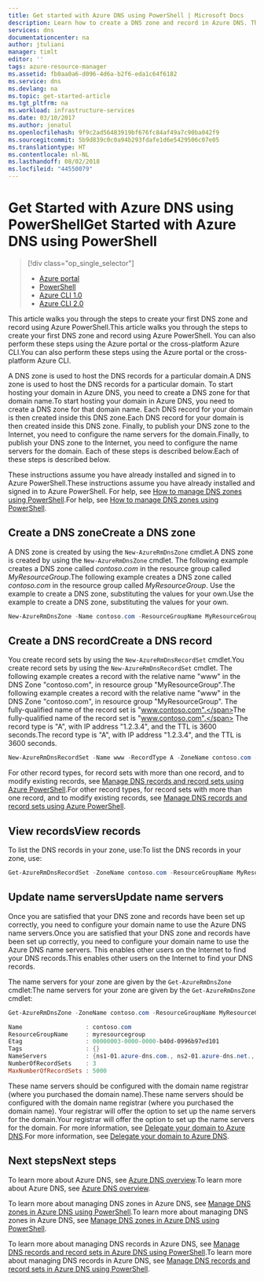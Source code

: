 ```yaml
---
title: Get started with Azure DNS using PowerShell | Microsoft Docs
description: Learn how to create a DNS zone and record in Azure DNS. This is a step-by-step guide to create and manage your first DNS zone and record using PowerShell.
services: dns
documentationcenter: na
author: jtuliani
manager: timlt
editor: ''
tags: azure-resource-manager
ms.assetid: fb0aa0a6-d096-4d6a-b2f6-eda1c64f6182
ms.service: dns
ms.devlang: na
ms.topic: get-started-article
ms.tgt_pltfrm: na
ms.workload: infrastructure-services
ms.date: 03/10/2017
ms.author: jonatul
ms.openlocfilehash: 9f9c2ad56483919bf676fc84af49a7c90ba042f9
ms.sourcegitcommit: 5b9d839c0c0a94b293fdafe1d6e5429506c07e05
ms.translationtype: HT
ms.contentlocale: nl-NL
ms.lasthandoff: 08/02/2018
ms.locfileid: "44550079"
---
```

# <a name="get-started-with-azure-dns-using-powershell"></a><span data-ttu-id="c4f1a-104">Get Started with Azure DNS using PowerShell</span><span class="sxs-lookup"><span data-stu-id="c4f1a-104">Get Started with Azure DNS using PowerShell</span></span>

> [!div class="op_single_selector"]
> * [Azure portal](dns-getstarted-portal.md)
> * [PowerShell](dns-getstarted-powershell.md)
> * [Azure CLI 1.0](dns-getstarted-cli-nodejs.md)
> * [Azure CLI 2.0](dns-getstarted-cli.md)

<span data-ttu-id="c4f1a-109">This article walks you through the steps to create your first DNS zone and record using Azure PowerShell.</span><span class="sxs-lookup"><span data-stu-id="c4f1a-109">This article walks you through the steps to create your first DNS zone and record using Azure PowerShell.</span></span> <span data-ttu-id="c4f1a-110">You can also perform these steps using the Azure portal or the cross-platform Azure CLI.</span><span class="sxs-lookup"><span data-stu-id="c4f1a-110">You can also perform these steps using the Azure portal or the cross-platform Azure CLI.</span></span>

<span data-ttu-id="c4f1a-111">A DNS zone is used to host the DNS records for a particular domain.</span><span class="sxs-lookup"><span data-stu-id="c4f1a-111">A DNS zone is used to host the DNS records for a particular domain.</span></span> <span data-ttu-id="c4f1a-112">To start hosting your domain in Azure DNS, you need to create a DNS zone for that domain name.</span><span class="sxs-lookup"><span data-stu-id="c4f1a-112">To start hosting your domain in Azure DNS, you need to create a DNS zone for that domain name.</span></span> <span data-ttu-id="c4f1a-113">Each DNS record for your domain is then created inside this DNS zone.</span><span class="sxs-lookup"><span data-stu-id="c4f1a-113">Each DNS record for your domain is then created inside this DNS zone.</span></span> <span data-ttu-id="c4f1a-114">Finally, to publish your DNS zone to the Internet, you need to configure the name servers for the domain.</span><span class="sxs-lookup"><span data-stu-id="c4f1a-114">Finally, to publish your DNS zone to the Internet, you need to configure the name servers for the domain.</span></span> <span data-ttu-id="c4f1a-115">Each of these steps is described below.</span><span class="sxs-lookup"><span data-stu-id="c4f1a-115">Each of these steps is described below.</span></span>

<span data-ttu-id="c4f1a-116">These instructions assume you have already installed and signed in to Azure PowerShell.</span><span class="sxs-lookup"><span data-stu-id="c4f1a-116">These instructions assume you have already installed and signed in to Azure PowerShell.</span></span> <span data-ttu-id="c4f1a-117">For help, see [How to manage DNS zones using PowerShell](dns-operations-dnszones.md).</span><span class="sxs-lookup"><span data-stu-id="c4f1a-117">For help, see [How to manage DNS zones using PowerShell](dns-operations-dnszones.md).</span></span>

## <a name="create-a-dns-zone"></a><span data-ttu-id="c4f1a-118">Create a DNS zone</span><span class="sxs-lookup"><span data-stu-id="c4f1a-118">Create a DNS zone</span></span>

<span data-ttu-id="c4f1a-119">A DNS zone is created by using the `New-AzureRmDnsZone` cmdlet.</span><span class="sxs-lookup"><span data-stu-id="c4f1a-119">A DNS zone is created by using the `New-AzureRmDnsZone` cmdlet.</span></span> <span data-ttu-id="c4f1a-120">The following example creates a DNS zone called *contoso.com* in the resource group called *MyResourceGroup*.</span><span class="sxs-lookup"><span data-stu-id="c4f1a-120">The following example creates a DNS zone called *contoso.com* in the resource group called *MyResourceGroup*.</span></span> <span data-ttu-id="c4f1a-121">Use the example to create a DNS zone, substituting the values for your own.</span><span class="sxs-lookup"><span data-stu-id="c4f1a-121">Use the example to create a DNS zone, substituting the values for your own.</span></span>

```powershell
New-AzureRmDnsZone -Name contoso.com -ResourceGroupName MyResourceGroup
```

## <a name="create-a-dns-record"></a><span data-ttu-id="c4f1a-122">Create a DNS record</span><span class="sxs-lookup"><span data-stu-id="c4f1a-122">Create a DNS record</span></span>

<span data-ttu-id="c4f1a-123">You create record sets by using the `New-AzureRmDnsRecordSet` cmdlet.</span><span class="sxs-lookup"><span data-stu-id="c4f1a-123">You create record sets by using the `New-AzureRmDnsRecordSet` cmdlet.</span></span> <span data-ttu-id="c4f1a-124">The following example creates a record with the relative name "www" in the DNS Zone "contoso.com", in resource group "MyResourceGroup".</span><span class="sxs-lookup"><span data-stu-id="c4f1a-124">The following example creates a record with the relative name "www" in the DNS Zone "contoso.com", in resource group "MyResourceGroup".</span></span> <span data-ttu-id="c4f1a-125">The fully-qualified name of the record set is "www.contoso.com".</span><span class="sxs-lookup"><span data-stu-id="c4f1a-125">The fully-qualified name of the record set is "www.contoso.com".</span></span> <span data-ttu-id="c4f1a-126">The record type is "A", with IP address "1.2.3.4", and the TTL is 3600 seconds.</span><span class="sxs-lookup"><span data-stu-id="c4f1a-126">The record type is "A", with IP address "1.2.3.4", and the TTL is 3600 seconds.</span></span>

```powershell
New-AzureRmDnsRecordSet -Name www -RecordType A -ZoneName contoso.com -ResourceGroupName MyResourceGroup -Ttl 3600 -DnsRecords (New-AzureRmDnsRecordConfig -IPv4Address "1.2.3.4")
```

<span data-ttu-id="c4f1a-127">For other record types, for record sets with more than one record, and to modify existing records, see [Manage DNS records and record sets using Azure PowerShell](dns-operations-recordsets.md).</span><span class="sxs-lookup"><span data-stu-id="c4f1a-127">For other record types, for record sets with more than one record, and to modify existing records, see [Manage DNS records and record sets using Azure PowerShell](dns-operations-recordsets.md).</span></span> 


## <a name="view-records"></a><span data-ttu-id="c4f1a-128">View records</span><span class="sxs-lookup"><span data-stu-id="c4f1a-128">View records</span></span>

<span data-ttu-id="c4f1a-129">To list the DNS records in your zone, use:</span><span class="sxs-lookup"><span data-stu-id="c4f1a-129">To list the DNS records in your zone, use:</span></span>

```powershell
Get-AzureRmDnsRecordSet -ZoneName contoso.com -ResourceGroupName MyResourceGroup
```


## <a name="update-name-servers"></a><span data-ttu-id="c4f1a-130">Update name servers</span><span class="sxs-lookup"><span data-stu-id="c4f1a-130">Update name servers</span></span>

<span data-ttu-id="c4f1a-131">Once you are satisfied that your DNS zone and records have been set up correctly, you need to configure your domain name to use the Azure DNS name servers.</span><span class="sxs-lookup"><span data-stu-id="c4f1a-131">Once you are satisfied that your DNS zone and records have been set up correctly, you need to configure your domain name to use the Azure DNS name servers.</span></span> <span data-ttu-id="c4f1a-132">This enables other users on the Internet to find your DNS records.</span><span class="sxs-lookup"><span data-stu-id="c4f1a-132">This enables other users on the Internet to find your DNS records.</span></span>

<span data-ttu-id="c4f1a-133">The name servers for your zone are given by the `Get-AzureRmDnsZone` cmdlet:</span><span class="sxs-lookup"><span data-stu-id="c4f1a-133">The name servers for your zone are given by the `Get-AzureRmDnsZone` cmdlet:</span></span>

```powershell
Get-AzureRmDnsZone -ZoneName contoso.com -ResourceGroupName MyResourceGroup

Name                  : contoso.com
ResourceGroupName     : myresourcegroup
Etag                  : 00000003-0000-0000-b40d-0996b97ed101
Tags                  : {}
NameServers           : {ns1-01.azure-dns.com., ns2-01.azure-dns.net., ns3-01.azure-dns.org., ns4-01.azure-dns.info.}
NumberOfRecordSets    : 3
MaxNumberOfRecordSets : 5000
```

<span data-ttu-id="c4f1a-134">These name servers should be configured with the domain name registrar (where you purchased the domain name).</span><span class="sxs-lookup"><span data-stu-id="c4f1a-134">These name servers should be configured with the domain name registrar (where you purchased the domain name).</span></span> <span data-ttu-id="c4f1a-135">Your registrar will offer the option to set up the name servers for the domain.</span><span class="sxs-lookup"><span data-stu-id="c4f1a-135">Your registrar will offer the option to set up the name servers for the domain.</span></span> <span data-ttu-id="c4f1a-136">For more information, see [Delegate your domain to Azure DNS](dns-domain-delegation.md).</span><span class="sxs-lookup"><span data-stu-id="c4f1a-136">For more information, see [Delegate your domain to Azure DNS](dns-domain-delegation.md).</span></span>


## <a name="next-steps"></a><span data-ttu-id="c4f1a-137">Next steps</span><span class="sxs-lookup"><span data-stu-id="c4f1a-137">Next steps</span></span>

<span data-ttu-id="c4f1a-138">To learn more about Azure DNS, see [Azure DNS overview](dns-overview.md).</span><span class="sxs-lookup"><span data-stu-id="c4f1a-138">To learn more about Azure DNS, see [Azure DNS overview](dns-overview.md).</span></span>

<span data-ttu-id="c4f1a-139">To learn more about managing DNS zones in Azure DNS, see [Manage DNS zones in Azure DNS using PowerShell](dns-operations-dnszones.md).</span><span class="sxs-lookup"><span data-stu-id="c4f1a-139">To learn more about managing DNS zones in Azure DNS, see [Manage DNS zones in Azure DNS using PowerShell](dns-operations-dnszones.md).</span></span>

<span data-ttu-id="c4f1a-140">To learn more about managing DNS records in Azure DNS, see [Manage DNS records and record sets in Azure DNS using PowerShell](dns-operations-recordsets.md).</span><span class="sxs-lookup"><span data-stu-id="c4f1a-140">To learn more about managing DNS records in Azure DNS, see [Manage DNS records and record sets in Azure DNS using PowerShell](dns-operations-recordsets.md).</span></span>

